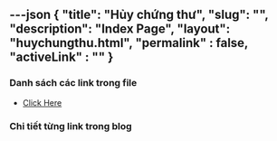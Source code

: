 ---json
{
    "title": "Hủy chứng thư",
    "slug": "",
    "description": "Index Page",
    "layout": "huychungthu.html",
    "permalink" : false,
    "activeLink" : ""
}
---

### Danh sách các link trong file
- [Click Here](./blog-list.html)

### Chi tiết từng link trong blog